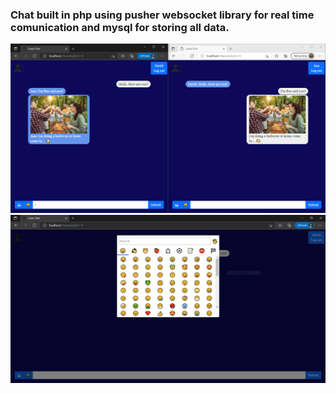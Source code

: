 ### Chat built in php using pusher websocket library for real time comunication and mysql for storing all data.

![](https://github.com/Ricardo-AC/chat-cesae/blob/master/Capture.PNG)
![](https://github.com/Ricardo-AC/chat-cesae/blob/master/Capture2.PNG)
